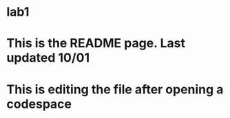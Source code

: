 # lab1
# This is the README page. Last updated 10/01
# This is editing the file after opening a codespace